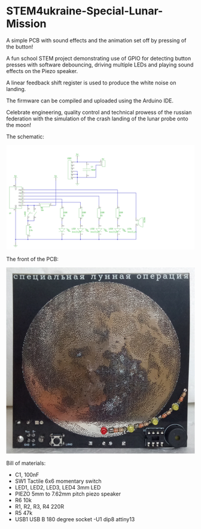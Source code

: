 # STEM4ukraine-Special-Lunar-Mission

A simple PCB with sound effects and the animation set off by pressing of the button!

A fun school STEM project demonstrating use of GPIO for detecting button presses with software debouncing, driving multiple LEDs and playing sound effects on the Piezo speaker.

A linear feedback shift register is used to produce the white noise on landing.

The firmware can be compiled and uploaded using the Arduino IDE. 

Celebrate engineering, quality control and technical prowess of the russian federation with the simulation of the crash landing of the lunar probe onto the moon!

The schematic:

![prototype schematic](hardware/STEM4ukraine-Special-Lunar-Mission-v1.svg)

The front of the PCB:

![prototype front](images/SpecialLunarMissionFront.jpg)

Bill of materials:

- C1, 100nF
- SW1 Tactile 6x6 momentary switch
- LED1, LED2, LED3, LED4  3mm LED
- PIEZO 5mm to 7.62mm pitch piezo speaker
- R6 10k
- R1, R2, R3, R4  220R
- R5  47k
- USB1  USB B 180 degree socket
-U1  dip8 attiny13
